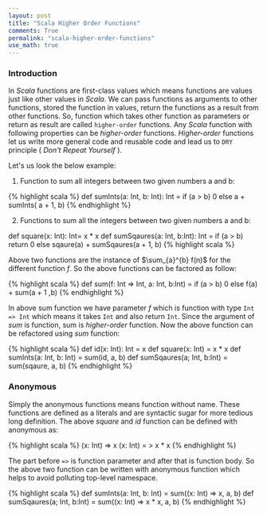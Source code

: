 ```yaml
---
layout: post
title: "Scala Higher Order Functions"
comments: True
permalink: "scala-higher-order-functions"
use_math: true
---
```


### Introduction

In *Scala* functions are first-class values which means functions are values just like other values in *Scala*. We can pass functions as arguments to other functions, stored the function in values, return the functions as a result from other functions.
So, function which takes other function as parameters or return as result are called `higher-order` functions. Any *Scala* function with following properties can be *higher-order* functions. *Higher-order* functions let us write more general code and reusable code and lead us to `DRY` principle ( *Don't Repeat Yourself* ).

Let's us look the below example:
1. Function to sum all integers between two given numbers a and b:

{% highlight scala %}
def sumInts(a: Int, b: Int): Int =
  if (a > b) 0 else a + sumInts( a + 1, b)
{% endhighlight %}

2. Functions to sum all the integers between two given numbers a and b:

def square(x: Int): Int= x * x
def sumSqaures(a: Int, b:Int): Int =
  if (a > b) return 0 else sqaure(a) + sumSqaures(a + 1, b)
{% highlight scala %}

Above two functions are the instance of $\sum_{a}^{b} f(n)$ for the different function $f$. So the above functions can be factored as follow:

{% highlight scala %}
def sum(f: Int => Int, a: Int, b:Int) =
  if (a > b) 0 else f(a) + sum(a + 1 ,b)
{% endhighlight %}

In above sum function we have parameter *f* which is function with type `Int => Int` which means it takes `Int` and also return `Int`. Since the argument of *sum* is function, sum is *higher-order* function. Now the above function can be refactored using *sum* function:

{% highlight scala %}
def id(x: Int): Int = x
def square(x: Int) = x * x
def sumInts(a: Int, b: Int) = sum(id, a, b)
def sumSqaures(a; Int, b:Int) = sum(sqaure, a, b)
{% endhighlight %}

### Anonymous
Simply the anonymous functions means function without name. These functions are defined as a literals and are syntactic sugar for more tedious long definition. The above *square* and *id* function can be defined with anonymous as:

{% highlight scala %}
(x: Int) => x
(x: Int) = > x * x
{% endhighlight %}

The part before `=>` is function parameter and after that is function body. So the above two function can be written with anonymous function which helps to avoid polluting top-level namespace.

{% highlight scala %}
def sumInts(a: Int, b: Int) = sum((x: Int) => x, a, b)
def sumSqaures(a; Int, b:Int) = sum((x: Int) => x * x, a, b)
{% endhighlight %}  
